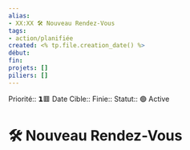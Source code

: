 ```yaml
---
alias:
- XX:XX 🛠 Nouveau Rendez-Vous
tags:
- action/planifiée
created: <% tp.file.creation_date() %>
début: 
fin: 
projets: []
piliers: []
---
```

Priorité:: 𝟭🟥
Date Cible::
Finie:: 
Statut:: 🟢 Active

# 🛠 Nouveau Rendez-Vous